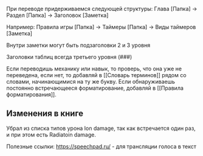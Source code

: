 При переводе придерживаемся следующей структуры:
Глава \[Папка\]  -> Раздел \[Папка\] -> Заголовок \[Заметка\] 

Например:
Правила игры \[Папка\] -> Таймеры \[Папка\] -> Виды таймеров \[Заметка\]

Внутри заметки могут быть подзаголовки 2 и 3 уровня

Заголовки таблиц всегда третьего уровня (\#\#\#)

Если переводишь механику или навык, то проверь, что она уже не переведена, если нет, то добавляй в [[Словарь терминов]] рядом со словами, начинающимися на ту же букву. Если обнаруживаешь постоянно встречающееся форматирование, добавляй в [[Правила форматирования]].

## Изменения в книге

Убрал из списка типов урона Ion damage, так как встречается один раз, и при этом есть Radiatoin damage.

Полезные ссылки:
https://speechpad.ru/ - для трансляции голоса в текст